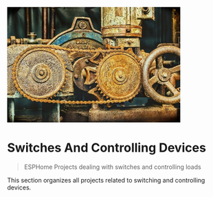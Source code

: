 <img src="/assets/images/convert.jpg" width="80%" height="80%" />
 
# Switches And Controlling Devices

> ESPHome Projects dealing with switches and controlling loads

This section organizes all projects related to switching and controlling devices.
